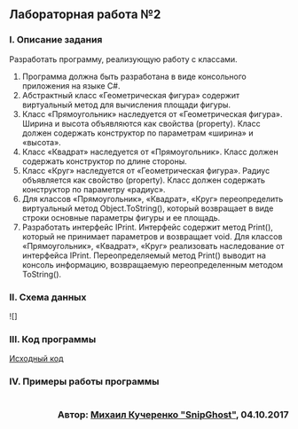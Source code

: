 ## Лабораторная работа №2

### I.	Описание задания
Разработать программу, реализующую работу с классами.
1.	Программа должна быть разработана в виде консольного приложения на языке C#.
2.	Абстрактный класс «Геометрическая фигура» содержит виртуальный метод для вычисления площади фигуры.
3.	Класс «Прямоугольник» наследуется от «Геометрическая фигура». Ширина и высота объявляются как свойства (property). Класс должен содержать конструктор по параметрам «ширина» и «высота».
4.	Класс «Квадрат» наследуется от «Прямоугольник». Класс должен содержать конструктор по длине стороны.
5.	Класс «Круг» наследуется от «Геометрическая фигура». Радиус объявляется как свойство (property). Класс должен содержать конструктор по параметру «радиус».
6.	Для классов «Прямоугольник», «Квадрат», «Круг» переопределить виртуальный метод Object.ToString(), который возвращает в виде строки основные параметры фигуры и ее площадь.
7.	Разработать интерфейс IPrint. Интерфейс содержит метод Print(), который не принимает параметров и возвращает void. Для классов «Прямоугольник», «Квадрат», «Круг» реализовать наследование от интерфейса IPrint. Переопределяемый метод Print() выводит на консоль информацию, возвращаемую переопределенным методом ToString().

### II. Схема данных

![]

### III. Код программы

[Исходный код](https://github.com/RBizonDota/BCIT/blob/master/Lab_2/Lab_2/Program.cs)

### IV. Примеры работы программы

```

```

### <p align="right"> Автор: [Михаил Кучеренко "SnipGhost"](https://vk.com/snipghost), 04.10.2017 </p>
